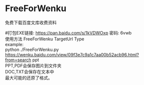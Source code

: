 # FreeForWenku
免费下载百度文库收费资料

#打包EXE链接: https://pan.baidu.com/s/1kVDWOxp 密码: 6vwb
<br>
使用方法 FreeForWenku TargetUrl Type
<br>
example:
<br>
python ./FreeForWenku.py https://wenku.baidu.com/view/09f3e7c9a1c7aa00b52acb96.html?from=search ppt
<br>
PPT,PDF会保存图片到文件夹
<br>
DOC,TXT会保存在文本中
<br>
最大可能的还原了格式。
